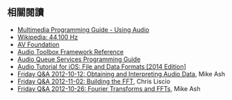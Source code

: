 相關閱讀
--------

- [Multimedia Programming Guide - Using Audio](https://developer.apple.com/library/ios/documentation/AudioVideo/Conceptual/MultimediaPG/UsingAudio/UsingAudio.html)
- [Wikipedia: 44,100 Hz](http://www.wikiwand.com/en/44,100_Hz)
- [AV Foundation](https://developer.apple.com/av-foundation/)
- [Audio Toolbox Framework Reference](https://developer.apple.com/library/mac/documentation/MusicAudio/Reference/CAAudioTooboxRef/)
- [Audio Queue Services Programming Guide](https://developer.apple.com/library/mac/documentation/MusicAudio/Conceptual/AudioQueueProgrammingGuide/Introduction/Introduction.html)
- [Audio Tutorial for iOS: File and Data Formats [2014 Edition]](http://www.raywenderlich.com/69365/audio-tutorial-ios-file-data-formats-2014-edition)
- [Friday Q&A 2012-10-12: Obtaining and Interpreting Audio Data](https://mikeash.com/pyblog/friday-qa-2012-10-12-obtaining-and-interpreting-audio-data.html), Mike Ash
- [Friday Q&A 2012-11-02: Building the FFT](https://mikeash.com/pyblog/friday-qa-2012-11-02-building-the-fft.html), Chris Liscio
- [Friday Q&A 2012-10-26: Fourier Transforms and FFTs](https://mikeash.com/pyblog/friday-qa-2012-10-26-fourier-transforms-and-ffts.html), Mike Ash
